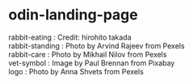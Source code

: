 # odin-landing-page
rabbit-eating : Credit: hirohito takada  
rabbit-standing : Photo by Arvind Rajeev from Pexels  
rabbit-care : Photo by Mikhail Nilov from Pexels  
vet-symbol : Image by Paul Brennan from Pixabay  
logo : Photo by Anna Shvets from Pexels

